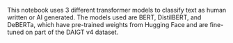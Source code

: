 This notebook uses 3 different transformer models to classify text as human written or AI generated. The models used are BERT, DistilBERT, and DeBERTa, which have pre-trained weights from Hugging Face and are fine-tuned on part of the DAIGT v4 dataset.
